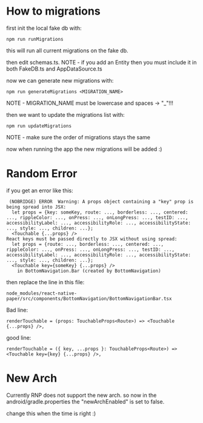 # How to migrations

first init the local fake db with:
```
npm run runMigrations
```

this will run all current migrations on the fake db.

then edit schemas.ts.
NOTE - if you add an Entity then you must include it in both FakeDB.ts and AppDataSource.ts

now we can generate new migrations with:
```
npm run generateMigrations <MIGRATION_NAME>
```
NOTE - MIGRATION_NAME must be lowercase and spaces -> "_"!!! 

then we want to update the migrations list with:
```
npm run updateMigrations
```
NOTE - make sure the order of migrations stays the same

now when running the app the new migrations will be added :)


# Random Error
if you get an error like this:
```
 (NOBRIDGE) ERROR  Warning: A props object containing a "key" prop is being spread into JSX:
  let props = {key: someKey, route: ..., borderless: ..., centered: ..., rippleColor: ..., onPress: ..., onLongPress: ..., testID: ..., accessibilityLabel: ..., accessibilityRole: ..., accessibilityState: ..., style: ..., children: ...};
  <Touchable {...props} />
React keys must be passed directly to JSX without using spread:
  let props = {route: ..., borderless: ..., centered: ..., rippleColor: ..., onPress: ..., onLongPress: ..., testID: ..., accessibilityLabel: ..., accessibilityRole: ..., accessibilityState: ..., style: ..., children: ...};
  <Touchable key={someKey} {...props} />
    in BottomNavigation.Bar (created by BottomNavigation)
```
then replace the line in this file:
```
node_modules/react-native-paper/src/components/BottomNavigation/BottomNavigationBar.tsx
```
Bad line:
```
renderTouchable = (props: TouchableProps<Route>) => <Touchable {...props} />,
```
good line:
```
renderTouchable = ({ key, ...props }: TouchableProps<Route>) => <Touchable key={key} {...props} />,
```

# New Arch
Currently RNP does not support the new arch.
so now in the android/gradle.properties the "newArchEnabled" is set to false.

change this when the time is right :)